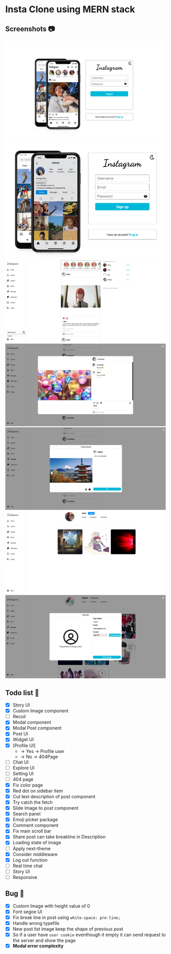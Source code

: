 # Insta Clone using MERN stack

## Screenshots 📷

![Login](./images/Login.png)
![SignUp](./images/SignUp.png)
![Home](./images/HomePage.png)
![ModalPost](./images/ModalPost.png)
![SharePost](images/SharePost.png)
![ProfilePage](images/ProfilePage.png)
![ModalEditProfile](images/ModalEdit.png)

## Todo list 📃

- [x] Story UI
- [x] Custom Image component
- [ ] Recoil
- [x] Modal component
- [x] Modal Post component
- [x] Post UI
- [x] Widget UI
- [x] [Profile UI]
  - -> Yes -> Profile user
  - -> No -> 404Page
- [ ] Chat UI
- [ ] Explore UI
- [ ] Setting UI
- [ ] 404 page
- [x] Fix color page
- [x] Red dot on sidebar item
- [x] Cut text description of post component
- [x] Try catch the fetch
- [x] Slide Image to post component
- [x] Search panel
- [x] Emoji picker package
- [x] Comment component
- [x] Fix main scroll bar
- [x] Share post can take breakline in Description
- [x] Loading state of image
- [ ] Apply next-theme
- [x] Consider middleware
- [x] Log out function
- [ ] Real time chat
- [ ] Story UI
- [ ] Responsive

## Bug 🐛

- [x] Custom Image with height value of 0
- [x] Font segoe UI
- [x] Fix break line in post using `white-space: pre-line;`
- [x] Handle wrong typefile
- [x] New post list image keep the shape of previous post
- [x] So if a user have `user cookie` eventhough it empty it can send request to the server and show the page
- [x] **Modal error complexity**

